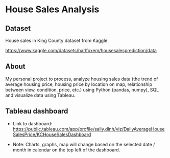 # House Sales Analysis
 
## Dataset 
House sales in King County dataset from Kaggle

https://www.kaggle.com/datasets/harlfoxem/housesalesprediction/data

## About
My personal project to process, analyze housing sales data (the trend of average housing price, housing price by location on map, relationship between view, condition, price, etc.) using Python (pandas, numpy), SQL and visualize data using Tableau.

## Tableau dashboard
* Link to dashboard: https://public.tableau.com/app/profile/sally.dinh/viz/DailyAverageHouseSalesPrice/KCHouseSalesDashboard

* Note: Charts, graphs, map will change based on the selected date / month in calendar on the top left of the dashboard.